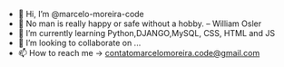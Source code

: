 - 👋 Hi, I’m @marcelo-moreira-code
- 👀 No man is really happy or safe without a hobby. – William Osler
- 🌱 I’m currently learning Python,DJANGO,MySQL, CSS, HTML and JS
- 💞️ I’m looking to collaborate on ...
- 📫 How to reach me -> contatomarcelomoreira.code@gmail.com

<!---
marcelo-moreira-code/marcelo-moreira-code is a ✨ special ✨ repository because its `README.md` (this file) appears on your GitHub profile.
You can click the Preview link to take a look at your changes.
--->
